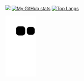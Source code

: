 ![](https://komarev.com/ghpvc/?username=vikramsingh117&color=red&style=flat-square)
[![My GitHub stats](https://github-readme-stats.vercel.app/api?username=vikramsingh117&show_icons=true&theme=radical)](https://github.com/vikramsingh117/github-readme-stats)  [![Top Langs](https://github-readme-stats.vercel.app/api/top-langs/?username=vikramsingh117&theme=radical)](https://github.com/vikramsingh117/github-readme-stats)


![Snake animation](https://github.com/vikramsingh117/vikramsingh117/blob/output/github-contribution-grid-snake.svg)
